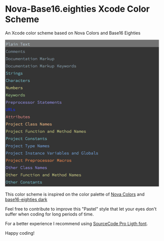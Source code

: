 # Nova-Base16.eighties Xcode Color Scheme

An Xcode color scheme based on Nova Colors and Base16 Eighties

![Preview](https://raw.githubusercontent.com/victorhugo/nova-base16-eighties-theme/master/preview-image.png)

This color scheme is inspired on the color palette of [Nova Colors](http://www.trevordmiller.com/nova/) and [base16-eighties dark](https://github.com/joedynamite/base16-xcode/blob/master/base16-eighties.dark.dvtcolortheme)

Feel free to contribute to improve this "Pastel" style that let your eyes don't suffer when coding for long periods of time.

For a better experience I recommend using [SourceCode Pro Ligth font](https://github.com/adobe-fonts/source-code-pro).

Happy coding!
